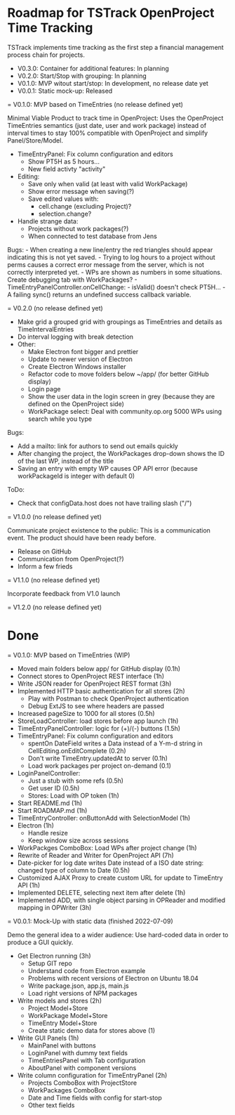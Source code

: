Roadmap for TSTrack OpenProject Time Tracking
=============================================

TSTrack implements time tracking as the first step
a financial management process chain for projects.

- V0.3.0: Container for additional features: In planning
- V0.2.0: Start/Stop with grouping: In planning
- V0.1.0: MVP witout start/stop: In development, no release date yet
- V0.0.1: Static mock-up: Released


= V0.1.0: MVP based on TimeEntries (no release defined yet)

Minimal Viable Product to track time in OpenProject:
Uses the OpenProject TimeEntries semantics (just date, user
and work package) instead of interval times to stay 100%
compatible with OpenProject and simplify Panel/Store/Model.

- TimeEntryPanel: Fix column configuration and editors
	- Show PT5H as 5 hours...
	- New field activty "activity"
- Editing:
	- Save only when valid (at least with valid WorkPackage)
	- Show error message when saving(?)
	- Save edited values with:
		- cell.change (excluding Project)?
		- selection.change?
- Handle strange data:
	- Projects without work packages(?)
	- When connected to test database from Jens

Bugs:
        - When creating a new line/entry the red triangles should
	  appear indicating this is not yet saved.
	- Trying to log hours to a project without perms causes
	  a correct error message from the server, which is not
	  correctly interpreted yet.
	- WPs are shown as numbers in some situations.
	  Create debugging tab with WorkPackages?
	- TimeEntryPanelController.onCellChange:
		- isValid() doesn't check PT5H...
		- A failing sync() returns an undefined
		  success callback variable.


= V0.2.0 (no release defined yet)

- Make grid a grouped grid with groupings as TimeEntries and
  details as TimeIntervalEntries
- Do interval logging with break detection
- Other:
	- Make Electron font bigger and prettier
	- Update to newer version of Electron
	- Create Electron Windows installer
	- Refactor code to move folders below ~/app/
	  (for better GitHub display)
	- Login page
	- Show the user data in the login screen in grey
	  (because they are defined on the OpenProject side)
	- WorkPackage select: Deal with community.op.org
	  5000 WPs using search while you type

Bugs:
- Add a mailto: link for authors to send out emails quickly
- After changing the project, the WorkPackages drop-down
  shows the ID of the last WP, instead of the title
- Saving an entry with empty WP causes OP API error
  (because workPackageId is integer with default 0)

ToDo:
- Check that configData.host does not have trailing slash ("/")



= V1.0.0 (no release defined yet)

Communicate project existence to the public:
This is a communication event. The product should have been
ready before.
- Release on GitHub
- Communication from OpenProject(?)
- Inform a few frieds

= V1.1.0 (no release defined yet)

Incorporate feedback from V1.0 launch

= V1.2.0 (no release defined yet)



Done
====

= V0.1.0: MVP based on TimeEntries (WIP)

- Moved main folders below app/ for GitHub display (0.1h)
- Connect stores to OpenProject REST interface (1h)
- Write JSON reader for OpenProject REST format (3h)
- Implemented HTTP basic authentication for all stores (2h)
  - Play with Postman to check OpenProject authentication
  - Debug ExtJS to see where headers are passed
- Increased pageSize to 1000 for all stores (0.5h)
- StoreLoadController: load stores before app launch (1h)
- TimeEntryPanelController: logic for (+)/(-) buttons (1.5h)
- TimeEntryPanel: Fix column configuration and editors
	- spentOn DateField writes a Data instead of a
	  Y-m-d string in CellEditing.onEditComplete (0.2h)
	- Don't write TimeEntry.updatedAt to server (0.1h)
	- Load work packages per project on-demand (0.1)
- LoginPanelController:
	- Just a stub with some refs (0.5h)
	- Get user ID (0.5h)
	- Stores: Load with OP token (1h)
- Start README.md (1h)
- Start ROADMAP.md (1h)
- TimeEntryController: onButtonAdd with SelectionModel (1h)
- Electron (1h)
  - Handle resize
  - Keep window size across sessions
- WorkPackges ComboBox: Load WPs after project change (1h)
- Rewrite of Reader and Writer for OpenProject API (7h)
- Date-picker for log date writes Date instead of a ISO date
  string: changed type of column to Date (0.5h)
- Customized AJAX Proxy to create custom URL for update
  to TimeEntry API (1h)
- Implemented DELETE, selecting next item after delete (1h)
- Implemented ADD, with single object parsing in OPReader and
  modified mapping in OPWriter (3h)



= V0.0.1: Mock-Up with static data (finished 2022-07-09)

Demo the general idea to a wider audience:
Use hard-coded data in order to produce a GUI quickly.

- Get Electron running (3h)
  - Setup GIT repo
  - Understand code from Electron example
  - Problems with recent versions of Electron on Ubuntu 18.04
  - Write package.json, app.js, main.js
  - Load right versions of NPM packages
- Write models and stores (2h)
  - Project Model+Store
  - WorkPackage Model+Store
  - TimeEntry Model+Store
  - Create static demo data for stores above (1)
- Write GUI Panels (1h)
  - MainPanel with buttons
  - LoginPanel with dummy text fields
  - TimeEntriesPanel with Tab configuration
  - AboutPanel with component versions
- Write column configuration for TimeEntryPanel (2h)
  - Projects ComboBox with ProjectStore
  - WorkPackages ComboBox
  - Date and Time fields with config for start-stop
  - Other text fields
  